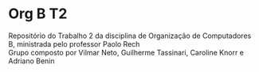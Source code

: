 # Org B T2

Repositório do Trabalho 2 da disciplina de Organização de Computadores B, ministrada pelo professor Paolo Rech
<br>
Grupo composto por Vilmar Neto, Guilherme Tassinari, Caroline Knorr e Adriano Benin
